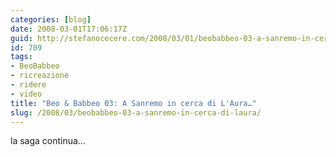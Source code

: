 ```yaml
---
categories: [blog]
date: 2008-03-01T17:06:17Z
guid: http://stefanocecere.com/2008/03/01/beobabbeo-03-a-sanremo-in-cerca-di-laura/
id: 709
tags:
- BeoBabbeo
- ricreazione
- ridere
- video
title: "Beo & Babbeo 03: A Sanremo in cerca di L'Aura…"
slug: /2008/03/beobabbeo-03-a-sanremo-in-cerca-di-laura/
---
```


la saga continua…